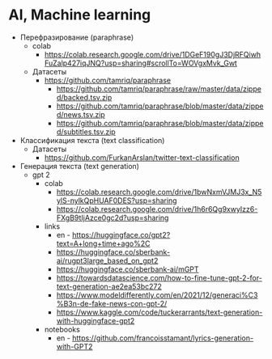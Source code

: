 # AI, Machine learning

- Перефразирование (paraphrase)
  - colab
    - https://colab.research.google.com/drive/1DGeF190gJ3DjRFQiwhFuZalp427iqJNQ?usp=sharing#scrollTo=WOVgxMvk_Gwt
  - Датасеты
    - https://github.com/tamriq/paraphrase
      - https://github.com/tamriq/paraphrase/raw/master/data/zipped/backed.tsv.zip
      - https://github.com/tamriq/paraphrase/blob/master/data/zipped/news.tsv.zip
      - https://github.com/tamriq/paraphrase/blob/master/data/zipped/subtitles.tsv.zip
- Классификация текста (text classification)
  - Датасеты
    - https://github.com/FurkanArslan/twitter-text-classification
- Генерация текста (text generation)
  - gpt 2
    - colab
      - https://colab.research.google.com/drive/1bwNxmVJMJ3x_N5ylS-nylkQpHUAF0DES?usp=sharing
      - https://colab.research.google.com/drive/1h6r6Qg9xwyIzz6-FXgB9tIjAzce0gc2d?usp=sharing
    - links
      - en - https://huggingface.co/gpt2?text=A+long+time+ago%2C
      - https://huggingface.co/sberbank-ai/rugpt3large_based_on_gpt2
      - https://huggingface.co/sberbank-ai/mGPT
      - https://towardsdatascience.com/how-to-fine-tune-gpt-2-for-text-generation-ae2ea53bc272
      - https://www.modeldifferently.com/en/2021/12/generaci%C3%B3n-de-fake-news-con-gpt-2/
      - https://www.kaggle.com/code/tuckerarrants/text-generation-with-huggingface-gpt2
    - notebooks
      - en - https://github.com/francoisstamant/lyrics-generation-with-GPT2
  
